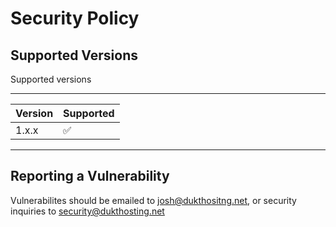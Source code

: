 # Security Policy

## Supported Versions

Supported versions

________________________________
| Version | Supported          |
| ------- | ------------------ |
| 1.x.x   | :white_check_mark: |
________________________________

## Reporting a Vulnerability

Vulnerabilites should be emailed to josh@dukthositng.net, or security inquiries to security@dukthosting.net
